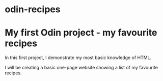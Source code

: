 # odin-recipes
<h1>My first Odin project - my favourite recipes</h1>
<p>In this first project, I demonstrate my most basic knowledge of HTML.</p>
<p>I will be creating a basic one-page website showing a list of my favourite recipes.</p>

